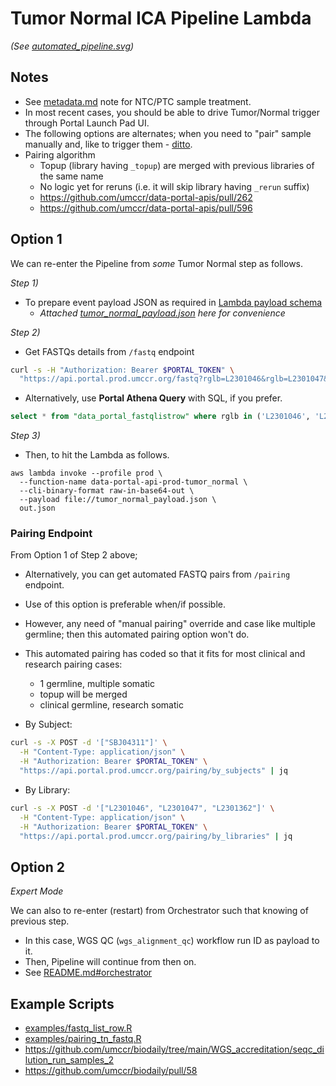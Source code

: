 # Tumor Normal ICA Pipeline Lambda

_(See [automated_pipeline.svg](../../model/automated_pipeline.svg))_


## Notes

- See [metadata.md](../metadata.md) note for NTC/PTC sample treatment.
- In most recent cases, you should be able to drive Tumor/Normal trigger through Portal Launch Pad UI.
- The following options are alternates; when you need to "pair" sample manually and, like to trigger them - [ditto](https://umccr.slack.com/archives/CP356DDCH/p1698793560313359).
- Pairing algorithm
  - Topup (library having `_topup`) are merged with previous libraries of the same name
  - No logic yet for reruns (i.e. it will skip library having `_rerun` suffix)
  - https://github.com/umccr/data-portal-apis/pull/262
  - https://github.com/umccr/data-portal-apis/pull/596


## Option 1

We can re-enter the Pipeline from _some_ Tumor Normal step as follows.

_Step 1)_
- To prepare event payload JSON as required in [Lambda payload schema](https://github.com/umccr/data-portal-apis/blob/dev/data_processors/pipeline/lambdas/tumor_normal.py#L77-L114)
  - _Attached [tumor_normal_payload.json](tumor_normal_payload.json) here for convenience_

_Step 2)_
- Get FASTQs details from `/fastq` endpoint
```bash
curl -s -H "Authorization: Bearer $PORTAL_TOKEN" \
  "https://api.portal.prod.umccr.org/fastq?rglb=L2301046&rglb=L2301047&rglb=L2301362" | jq
```

- Alternatively, use **Portal Athena Query** with SQL, if you prefer.
```sql
select * from "data_portal_fastqlistrow" where rglb in ('L2301046', 'L2301047', 'L2301362');
```

_Step 3)_
- Then, to hit the Lambda as follows.

```
aws lambda invoke --profile prod \
  --function-name data-portal-api-prod-tumor_normal \
  --cli-binary-format raw-in-base64-out \
  --payload file://tumor_normal_payload.json \
  out.json
```

### Pairing Endpoint

From Option 1 of Step 2 above;

- Alternatively, you can get automated FASTQ pairs from `/pairing` endpoint.
- Use of this option is preferable when/if possible. 
- However, any need of "manual pairing" override and case like multiple germline; then this automated pairing option won't do.
- This automated pairing has coded so that it fits for most clinical and research pairing cases:
  - 1 germline, multiple somatic
  - topup will be merged
  - clinical germline, research somatic


- By Subject:
```bash
curl -s -X POST -d '["SBJ04311"]' \
  -H "Content-Type: application/json" \
  -H "Authorization: Bearer $PORTAL_TOKEN" \
  "https://api.portal.prod.umccr.org/pairing/by_subjects" | jq
```

- By Library:
```bash
curl -s -X POST -d '["L2301046", "L2301047", "L2301362"]' \
  -H "Content-Type: application/json" \
  -H "Authorization: Bearer $PORTAL_TOKEN" \
  "https://api.portal.prod.umccr.org/pairing/by_libraries" | jq
```


## Option 2

_Expert Mode_

We can also to re-enter (restart) from Orchestrator such that knowing of previous step.
- In this case, WGS QC (`wgs_alignment_qc`) workflow run ID as payload to it.
- Then, Pipeline will continue from then on.
- See [README.md#orchestrator](README.md#orchestrator)


## Example Scripts

- [examples/fastq_list_row.R](../../examples/fastq_list_row.R)
- [examples/pairing_tn_fastq.R](../../examples/pairing_tn_fastq.R)
- https://github.com/umccr/biodaily/tree/main/WGS_accreditation/seqc_dilution_run_samples_2
- https://github.com/umccr/biodaily/pull/58
